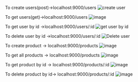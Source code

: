 To create users(post)->localhost:9000/users
![create user](https://github.com/user-attachments/assets/5987ae89-dbb7-4f15-bedc-1edf6ba745e8)

To get users(get)->localhost:9000/users
![image](https://github.com/user-attachments/assets/3694ab6b-638a-42cb-b89d-cad6b786ecf5)

To get user by id ->localhost:9000/users/:id
![get user by id](https://github.com/user-attachments/assets/6050baa2-d262-4f1a-9205-0b71c07782b3)

To delete user by id ->localhost:9000/users/:id
![Delete user](https://github.com/user-attachments/assets/93b14c5d-8d64-4d2d-9ff2-411eaf39353e)

To create product -> localhost:9000/products
![image](https://github.com/user-attachments/assets/a84ceb21-8020-473f-953d-c7dfd6909900)

To get all products -> localhost:9000/products
![image](https://github.com/user-attachments/assets/e7b688e6-c27a-4938-b5c7-2b9c21cbaee9)

To get product by id -> localhost:9000/products/:id
![image](https://github.com/user-attachments/assets/6fe87ec6-c0f4-4aad-a6cc-40506beabaa8)

To delete product by id-> localhost:9000/products/:id
![image](https://github.com/user-attachments/assets/05f4f51a-45d9-4f2a-8acc-aabecd4347fb)
